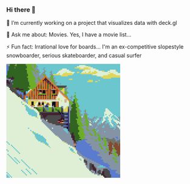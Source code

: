 
### Hi there 👋

🔭 I’m currently working on a project that visualizes data with deck.gl 

💬 Ask me about: Movies. Yes, I have a movie list...

⚡ Fun fact: Irrational love for boards... I'm an ex-competitive slopestyle snowboarder, serious skateboarder, and casual surfer

<img src="https://github.com/przemekpiwek/przemekpiwek/blob/master/ski.gif" width="300px">


<!--
**przemekpiwek/przemekpiwek** is a ✨ _special_ ✨ repository because its `README.md` (this file) appears on your GitHub profile.

Here are some ideas to get you started:

- 🔭 I’m currently working on ...
- 🌱 I’m currently learning ...
- 👯 I’m looking to collaborate on ...
- 🤔 I’m looking for help with ...
- 💬 Ask me about ...
- 📫 How to reach me: ...
- 😄 Pronouns: ...
- ⚡ Fun fact: ...
-->
